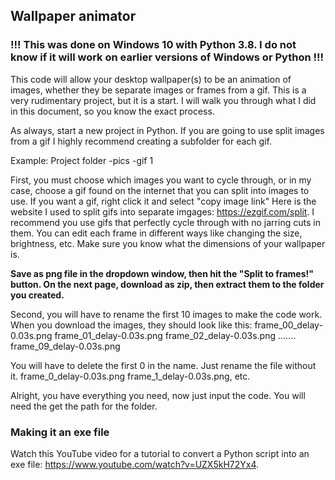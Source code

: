 ## Wallpaper animator
### !!!  This was done on Windows 10 with Python 3.8. I do not know if it will work on earlier versions of Windows or Python !!!

This code will allow your desktop wallpaper(s) to be an animation of images, whether they be separate images or frames from a gif. This is a very rudimentary project, but it is a start. I will walk you through what I did in this document, so you know the exact process.

As always, start a new project in Python. If you are going to use split images from a gif I highly recommend creating a subfolder for each gif.

   Example: Project folder 
              -pics
               -gif 1
              
First, you must choose which images you want to cycle through, or in my case, choose a gif found on the internet that you can split into images to use. If you want a gif, right click it and select "copy image link" Here is the website I used to split gifs into separate imgages: https://ezgif.com/split. I recommend you use gifs that perfectly cycle through with no jarring cuts in them. You can edit each frame in different ways like changing the size, brightness, etc. Make sure you know what the dimensions of your wallpaper is.

**Save as png file in the dropdown window, then hit the "Split to frames!" button. On the next page, download as zip, then extract them to the folder you created.** 

Second, you will have to rename the first 10 images to make the code work. When you download the images, they should look like this:
  frame_00_delay-0.03s.png
  frame_01_delay-0.03s.png
  frame_02_delay-0.03s.png
        .......
  frame_09_delay-0.03s.png
  
 You will have to delete the first 0 in the name. Just rename the file without it.
     frame_0_delay-0.03s.png
     frame_1_delay-0.03s.png,  etc.
     
 Alright, you have everything you need, now just input the code. You will need the get the path for the folder.
 
 ### Making it an exe file
 Watch this YouTube video for a tutorial to convert a Python script into an exe file: https://www.youtube.com/watch?v=UZX5kH72Yx4. 

